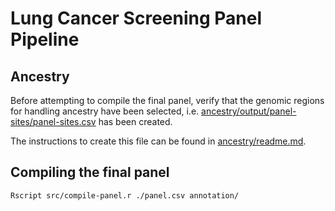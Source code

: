 # Lung Cancer Screening Panel Pipeline


## Ancestry

Before attempting to compile the final panel, verify that the
genomic regions for handling ancestry have been selected, 
i.e. [ancestry/output/panel-sites/panel-sites.csv](ancestry/output/panel-sites/panel-sites.csv) has been created.

The instructions to create this file can be found
in [ancestry/readme.md](ancestry/readme.md).

## Compiling the final panel

```
Rscript src/compile-panel.r ./panel.csv annotation/
```


```



```

